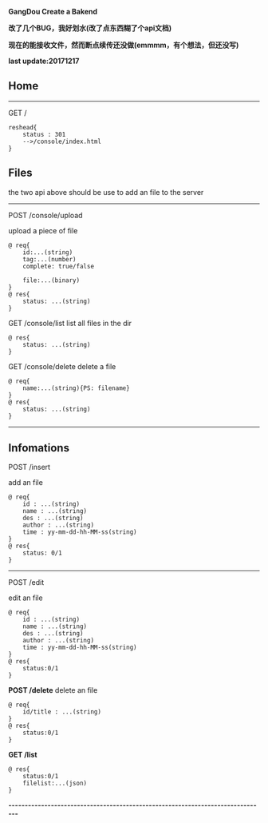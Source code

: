 **GangDou Create a Bakend**


**改了几个BUG，我好划水(改了点东西糊了个api文档)**


**现在的能接收文件，然而断点续传还没做(emmmm，有个想法，但还没写)**


**last update:20171217**

## Home
---

GET /
            
```
reshead{
    status : 301
    -->/console/index.html
}
```

## Files 
the two api above should be use to add an file to the server

---

POST /console/upload

upload a piece of file
```
@ req{
    id:...(string)
    tag:...(number)
    complete: true/false
    
    file:...(binary)
}
@ res{
    status: ...(string)
}
```

GET /console/list
list all files in the dir
```
@ res{
    status: ...(string)
}
```

GET /console/delete
delete a file
```
@ req{
    name:...(string){PS: filename}
}
@ res{
    status: ...(string)
}

```

---

## Infomations
POST /insert

add an file
```
@ req{
    id : ...(string)
    name : ...(string)
    des : ...(string)
    author : ...(string)
    time : yy-mm-dd-hh-MM-ss(string)
}
@ res{
    status: 0/1
}
```

---

POST /edit

edit an file
```
@ req{
    id : ...(string)
    name : ...(string)
    des : ...(string)
    author : ...(string)
    time : yy-mm-dd-hh-MM-ss(string)
}
@ res{
    status:0/1
}
```

**POST /delete**
delete an file
```   
@ req{
    id/title : ...(string)
}
@ res{
    status:0/1
}
```

**GET /list**
```
@ res{
    status:0/1
    filelist:...(json)
}
```

**-------------------------------------------------------------------------------**














